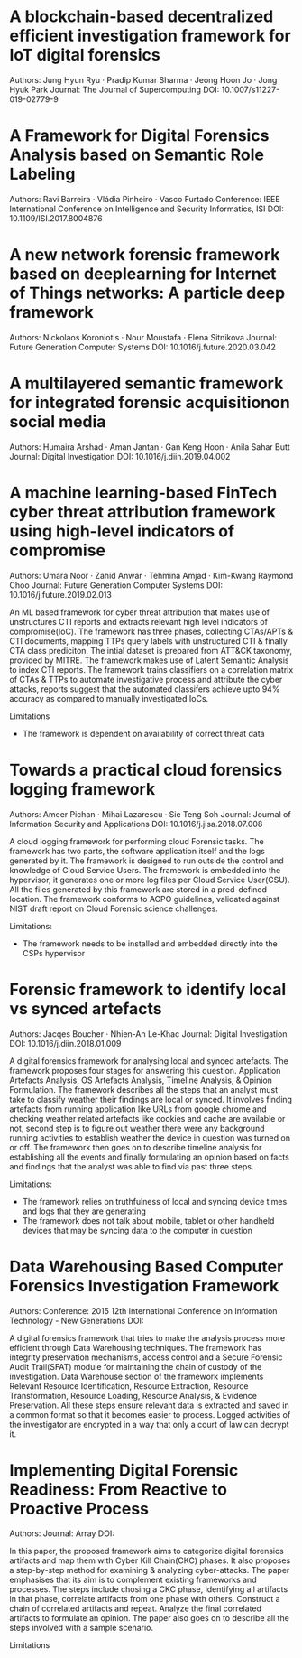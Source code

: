 # A blockchain‑based decentralized efficient investigation framework for IoT digital forensics
Authors: Jung Hyun Ryu · Pradip Kumar Sharma · Jeong Hoon Jo · Jong Hyuk Park
Journal: The Journal of Supercomputing
DOI: 10.1007/s11227-019-02779-9

# A Framework for Digital Forensics Analysis based on Semantic Role Labeling
Authors: Ravi Barreira · Vládia Pinheiro · Vasco Furtado
Conference: IEEE International Conference on Intelligence and Security Informatics, ISI
DOI: 10.1109/ISI.2017.8004876

# A new network forensic framework based on deeplearning for Internet of Things networks: A particle deep framework
Authors: Nickolaos Koroniotis · Nour Moustafa · Elena Sitnikova
Journal: Future Generation Computer Systems
DOI: 10.1016/j.future.2020.03.042

# A multilayered semantic framework for integrated forensic acquisitionon social media
Authors: Humaira Arshad · Aman Jantan · Gan Keng Hoon · Anila Sahar Butt
Journal: Digital Investigation
DOI: 10.1016/j.diin.2019.04.002

# A machine learning-based FinTech cyber threat attribution framework using high-level indicators of compromise
Authors: Umara Noor · Zahid Anwar · Tehmina Amjad · Kim-Kwang Raymond Choo
Journal: Future Generation Computer Systems
DOI: 10.1016/j.future.2019.02.013

An ML based framework for cyber threat attribution that makes use of unstructures CTI reports and extracts relevant high level indicators of compromise(IoC). The framework has three phases, collecting CTAs/APTs & CTI documents, mapping TTPs query labels with unstructured CTI & finally CTA class prediciton. The intial dataset is prepared from ATT&CK taxonomy, provided by MITRE. The framework makes use of Latent Semantic Analysis to index CTI reports. The framework trains classifiers on a correlation matrix of CTAs & TTPs to automate investigative process and attribute the cyber attacks, reports suggest that the automated classifers achieve upto 94% accuracy as compared to manually investigated IoCs.

Limitations
- The framework is dependent on availability of correct threat data

# Towards a practical cloud forensics logging framework
Authors: Ameer Pichan · Mihai Lazarescu · Sie Teng Soh
Journal: Journal of Information Security and Applications
DOI: 10.1016/j.jisa.2018.07.008

A cloud logging framework for performing cloud Forensic tasks. The framework has two parts, the software application itself and the logs generated by it. The framework is designed to run outside the control and knowledge of Cloud Service Users. The framework is embedded into the hypervisor, it generates one or more log files per Cloud Service User(CSU). All the files generated by this framework are stored in a pred-defined location. The framework conforms to ACPO guidelines, validated against NIST draft report on Cloud Forensic science challenges.

Limitations:
- The framework needs to be installed and embedded directly into the CSPs hypervisor

# Forensic framework to identify local vs synced artefacts
Authors: Jacqes Boucher · Nhien-An Le-Khac
Journal: Digital Investigation
DOI: 10.1016/j.diin.2018.01.009

A digital forensics framework for analysing local and synced artefacts. The framework proposes four stages for answering this question. Application Artefacts Analysis, OS Artefacts Analysis, Timeline Analysis, & Opinion Formulation. The framework describes all the steps that an analyst must take to classify weather their findings are local or synced. It involves finding artefacts from running application like URLs from google chrome and checking weather related artefacts like cookies and cache are available or not, second step is to figure out weather there were any background running activities to establish weather the device in question was turned on or off. The framework then goes on to describe timeline analysis for establishing all the events and finally formulating an opinion based on facts and findings that the analyst was able to find via past three steps.

Limitations:
- The framework relies on truthfulness of local and syncing device times and logs that they are generating
- The framework does not talk about mobile, tablet or other handheld devices that may be syncing data to the computer in question

# Data Warehousing Based Computer Forensics Investigation Framework
Authors:
Conference: 2015 12th International Conference on Information Technology - New Generations
DOI:

A digital forensics framework that tries to make the analysis process more efficient through Data Warehousing techniques. The framework has integrity preservation mechanisms, access control and a Secure Forensic Audit Trail(SFAT) module for maintaining the chain of custody of the investigation. Data Warehouse section of the framework implements Relevant Resource Identification, Resource Extraction, Resource Transformation, Resource Loading, Resource Analysis, & Evidence Preservation. All these steps ensure relevant data is extracted and saved in a common format so that it becomes easier to process. Logged activities of the investigator are encrypted in a way that only a court of law can decrypt it.

# Implementing Digital Forensic Readiness: From Reactive to Proactive Process
Authors:
Journal: Array
DOI:

In this paper, the proposed framework aims to categorize digital forensics artifacts and map them with Cyber Kill Chain(CKC) phases. It also proposes a step-by-step method for examining & analyzing cyber-attacks. The paper emphasises that its aim is to complement existing frameworks and processes. The steps include chosing a CKC phase, identifying all artifacts in that phase, correlate artifacts from one phase with others. Construct a chain of correlated artifacts and repeat. Analyze the final correlated artifacts to formulate an opinion. The paper also goes on to describe all the steps involved with a sample scenario.

Limitations
